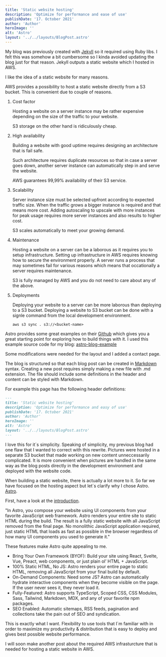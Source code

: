 ```yaml
---
title: 'Static website hosting' 
description: 'Optimize for performance and ease of use' 
publishDate: '17. October 2021' 
author: 'Author' 
heroImage: '' 
alt: 'Astro' 
layout: '../../layouts/BlogPost.astro'
---
```


My blog was previously created with [Jekyll][jekyll-website] so it required using Ruby libs. I felt this was somehow a bit cumbersome so I kinda avoided updating the blog just for that reason. Jekyll outputs a static website which I hosted in AWS. 

I like the idea of a static website for many reasons. 

AWS provides a possibility to host a static website directly from a S3 bucket. This is convenient due to couple of reasons. 

1. Cost factor

    Hosting a website on a server instance may be rather expensive depending on the size of the traffic to your website.

    S3 storage on the other hand is ridiculously cheap. 

2. High availability

    Building a website with good uptime requires designing an architecture that is fail safe. 

    Such architecture requires duplicate resources so that in case a server goes down, another server instance can automatically step in and serve the website.

    AWS guarantees 99,99% availability of their S3 service. 

3. Scalability

    Server instance size must be selected upfront according to expected traffic size. When the traffic grows a bigger instance is required and that means more cost. 
    Adding autoscaling to upscale with more instances for peak usage requires more server instances and also results to higher cost.

    S3 scales automatically to meet your growing demand.


4. Maintenance

    Hosting a website on a server can be a laborous as it requires you to setup infrastructure. Setting up infrastructure in AWS requires knowing how to secure the environment properly. A server runs a process that may sometimes fail for various reasons which means that occationally a server requires maintenance. 

    S3 is fully managed by AWS and you do not need to care about any of the above.

5. Deployments

    Deploying your website to a server can be more laborous than deploying to a S3 bucket. 
    Deploying a website to S3 bucket can be done with a signle command from the local development environment.
    
    ```shell
    aws s3 sync . s3://<bucket-name>
    ```

Astro provides some great examples on their [Github][astro-github] which gives you a great starting point for exploring how to build things with it.
I used this example source code for my blog:
[astro-blog-example][astro-blog-example]

Some modifications were needed for the layout and I added a contact page.

The blog is structured so that each blog post can be created in [Markdown][markdown-website] syntax.
Creating a new post requires simply making a new file with .md extension.
The file should include some definitions in the header and content can be styled with Markdown.

For example this page has the following header definitions:


```markdown
---
title: 'Static website hosting'
description: 'Optimize for performance and easy of use'
publishDate: '17. October 2021'
author: 'Author'
heroImage: ''
alt: 'Astro'
layout: '../../layouts/BlogPost.astro'
---
```

I love this for it´s simplicity. 
Speaking of simplicity, my previous blog had one flaw that I wanted to correct with this rewrite. Pictures were hosted in a separate S3 bucket that made working on new content unneccessarily complicated. It is more convenient when pictures are handled in the same way as the blog posts directly in the development environment and deployed with the website code.

When building a static website, there is actually a lot more to it. So far we have focused on the hosting aspect but let´s clarify why I chose Astro. [Astro][astro-website]. 

First, have a look at the [introduction][astro-introduction].

"In Astro, you compose your website using UI components from your favorite JavaScript web framework. Astro renders your entire site to static HTML during the build. The result is a fully static website with all JavaScript removed from the final page. No monolithic JavaScript application required, just static HTML that loads as fast as possible in the browser regardless of how many UI components you used to generate it."

These features make Astro quite appealing to me.

- Bring Your Own Framework (BYOF): Build your site using React, Svelte, Vue, Preact, web components, or just plain ol’ HTML + JavaScript.
- 100% Static HTML, No JS: Astro renders your entire page to static HTML, removing all JavaScript from your final build by default.
- On-Demand Components: Need some JS? Astro can automatically hydrate interactive components when they become visible on the page. If the user never sees it, they never load it.
- Fully-Featured: Astro supports TypeScript, Scoped CSS, CSS Modules, Sass, Tailwind, Markdown, MDX, and any of your favorite npm packages.
- SEO Enabled: Automatic sitemaps, RSS feeds, pagination and collections take the pain out of SEO and syndication.

This is exactly what I want. Flexibility to use tools that I´m familiar with in order to maximize my productivity & distribution that is easy to deploy and gives best possible website performance.

I will soon make another post about the required AWS infrasturcture that is needed for hosting a static website in AWS. 

[jekyll-website]:   https://jekyllrb.com/
[astro-blog-example]:     https://github.com/vsnowpackjs/astro/tree/main/examples/blog
[astro-website]:     https://astro.build/
[astro-github]:     https://github.com/snowpackjs/astro/tree/main/examples
[astro-introduction]:     https://astro.build/blog/introducing-astro/
[markdown-website]:     https://www.markdownguide.org/